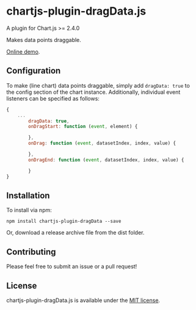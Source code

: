 # chartjs-plugin-dragData.js

A plugin for Chart.js >= 2.4.0

Makes data points draggable.

[Online demo](https://chrispahm.github.io/chartjs-plugin-dragData/).
## Configuration

To make (line chart) data points draggable, simply add ```dragData: true``` to the config section of the chart instance.
Additionally, individual event listeners can be specified as follows:

```javascript
{
    ...
		dragData: true,
		onDragStart: function (event, element) {

		},
		onDrag: function (event, datasetIndex, index, value) {

		},
		onDragEnd: function (event, datasetIndex, index, value) {

		}
}
```

## Installation

To install via npm:

```
npm install chartjs-plugin-dragData --save
```

Or, download a release archive file from the dist folder.

## Contributing

Please feel free to submit an issue or a pull request!

## License

chartjs-plugin-dragData.js is available under the [MIT license](http://opensource.org/licenses/MIT).
